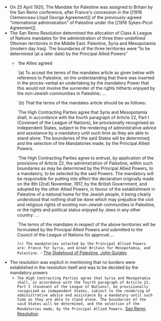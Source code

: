 - On 25 April 1920, The Mandate for Palestine was assigned to Britain by the San Remo conference, after France's concession in the [[1918 Clemenceau-Lloyd George Agreement]] of the previously-agreed "international administration" of Palestine under the [[1916 Sykes-Picot Agreement]].
- The San Remo Resolution determined the allocation of Class A League of Nations mandates for the administration of three then-undefined Ottoman territories in the Middle East: Palestine, Syria and Mesopotamia (modern day Iraq). The boundaries of the three territories were "to be determined (at a later date) by the Principal Allied Powers”
    - `the Allies agreed
      
      `(a) To accept the terms of the mandates article as given below with reference to Palestine, on the understanding that there was inserted in the procès-verbal an undertaking by the mandatory Power that this would not involve the surrender of the rights hitherto enjoyed by the non-Jewish communities in Palestine; ... 
      
      `(b) That the terms of the mandates article should be as follows:
      
      `The High Contracting Parties agree that Syria and Mesopotamia shall, in accordance with the fourth paragraph of Article 22, Part I (Covenant of the League of Nations), be provisionally recognised as independent States, subject to the rendering of administrative advice and assistance by a mandatory until such time as they are able to stand alone. The boundaries of the said States will be determined, and the selection of the Mandatories made, by the Principal Allied Powers.
      
      `The High Contracting Parties agree to entrust, by application of the provisions of Article 22, the administration of Palestine, within such boundaries as may be determined by the Principal Allied Powers, to a mandatory, to be selected by the said Powers. The mandatory will be responsible for putting into effect the declaration originally made on the 8th [2nd] November, 1917, by the British Government, and adopted by the other Allied Powers, in favour of the establishment in Palestine of a national home for the Jewish people, it being clearly understood that nothing shall be done which may prejudice the civil and religious rights of existing non-Jewish communities in Palestine, or the rights and political status enjoyed by Jews in any other country: ...
      
      `The terms of the mandates in respect of the above territories will be formulated by the Principal Allied Powers and submitted to the Council of the League of Nations for approval....
      
      `(c) The mandatories selected by the Principal Allied Powers are: France for Syria, and Great Britain for Mesopotamia, and Palestine.` - [The Statehood of Palestine, John Quigley](https://cloudflare-ipfs.com/ipfs/bafykbzacedej3ultgtdjj7qurwsjk3u2hezo6fkqj3ugx5nww6quz6oelkwxa?filename=John%20Quigley%20-%20The%20Statehood%20of%20Palestine_%20International%20Law%20in%20the%20Middle%20East%20Conflict-Cambridge%20University%20Pres%20%282010%29.pdf)
- The resolution was explicit in mentioning that no borders were established in the resolution itself and was to be decided by the mandatory powers
    - `The High Contracting Parties agree that Syria and Mesopotamia shall, in accordance with the fourth paragraph of Article 22, Part I (Covenant of the League of Nations), be provisionally recognized as independent States, subject to the rendering of administrative advice and assistance by a mandatory until such time as they are able to stand alone. The boundaries of the said States will be determined, and the selection of the Mandatories made, by the Principal Allied Powers.` [San Remo Resolution](https://content.ecf.org.il/files/M00309_SanRemoConferenceResolutionEnglishRetyped.pdf)